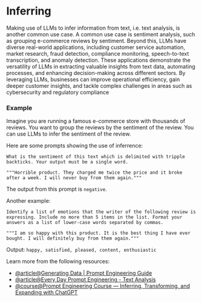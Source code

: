 # Inferring

Making use of LLMs to infer information from text, i.e. text analysis, is another common use case. A common use case is sentiment analysis, such as grouping e-commerce reviews by sentiment. Beyond this, LLMs have diverse real-world applications, including customer service automation, market research, fraud detection, compliance monitoring, speech-to-text transcription, and anomaly detection. These applications demonstrate the versatility of LLMs in extracting valuable insights from text data, automating processes, and enhancing decision-making across different sectors. By leveraging LLMs, businesses can improve operational efficiency, gain deeper customer insights, and tackle complex challenges in areas such as cybersecurity and regulatory compliance

### Example

Imagine you are running a famous e-commerce store with thousands of reviews. You want to group the reviews by the sentiment of the review. You can use LLMs to infer the sentiment of the review. 

Here are some prompts showing the use of inferrence:

```
What is the sentiment of this text which is delimited with tripple backticks. Your output must be a single word.

"""Horrible product. They charged me twice the price and it broke after a week. I will never buy from them again."""
```

The output from this prompt is `negative`.

Another example:

```
Identify a list of emotions that the writer of the following review is expressing. Include no more than 5 items in the list. Format your answers as a list of lower-case words separated by commas.

"""I am so happy with this product. It is the best thing I have ever bought. I will definitely buy from them again."""
```

Output: `happy, satisfied, pleased, content, enthusiastic`

Learn more from the following resources:

- [@article@Generating Data | Prompt Engineering Guide](https://www.promptingguide.ai/applications/generating)
- [@article@Every Day Prompt Engineering - Text Analysis](https://www.ikangai.com/every-day-prompt-engineering-part-5-text-analysis/)
- [@course@Prompt Engineering Course — Inferring, Transforming, and Expanding with ChatGPT ](https://medium.com/geekculture/prompt-engineering-course-openai-inferring-transforming-expanding-chatgpt-chatgpt4-e5f63132f422)